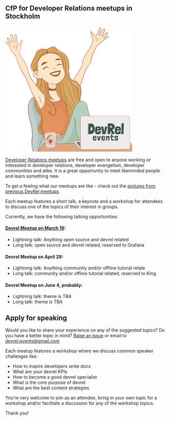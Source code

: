 ## CfP for Developer Relations meetups in Stockholm

![](/img/cfp_girl_400.png)

[Developer Relations meetups](https://www.eventbrite.com/o/developer-relations-events-26740448969) are free and open to anyone working or interested in developer relations, developer evangelism, developer communities and alike. It is a great opportunity to meet likeminded people and learn something new.

To get a feeling what our meetups are like - check out the [pictures from previous DevRel meetups](https://www.facebook.com/pg/devrelevents/photos).

Each meetup features a short talk, a keynote and a workshop for attendees to discuss one of the topics of their interest in groups.

Currently, we have the following talking opportunities:

#### [Devrel Meetup on March 19](https://www.eventbrite.com/e/developer-relations-sweden-meetup-3-open-source-and-devrel-tickets-95250959183):
* Lightning talk: Anything open source and devrel related
* Long talk: open source and devrel related, reserved to Grafana
#### Devrel Meetup on April 29:
* Lightning talk: Anything community and/or offline tutorial relate
* Long talk: community and/or offline tutorial related, reserved to King
#### Devrel Meetup on June 4, probably:
* Lightning talk: theme is TBA
* Long talk: theme is TBA

## Apply for speaking
Would you like to share your experience on any of the suggested topics? Do you have a better topic in mind? [Raise an issue](../../issues/new) or email to devrel.events@gmail.com

Each meetup features a workshop where we discuss common speaker challenges like:
* How to inspire developers write docs
* What are your devrel KPIs
* How to become a good devrel specialist
* What is the core purpose of devrel
* What are the best content strategies 

You’re very welcome to join as an attendee, bring in your own topic for a workshop and/or facilitate a discussion for any of the workshop topics.

Thank you!
